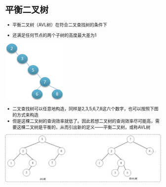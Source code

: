 # 平衡二叉树

* 平衡二叉树（AVL树）在符合二叉查找树的条件下

* 还满足任何节点的两个子树的高度最大差为1

![](/assets/erchashu2.png)

* 二叉查找树可以任意地构造，同样是2,3,5,6,7,8这六个数字，也可以按照下图的方式来构造
* 但是这棵二叉树的查询效率就低了。因此若想二叉树的查询效率尽可能高，需要这棵二叉树是平衡的，从而引出新的定义——平衡二叉树，或称AVL树



![](/assets/avl1.png)

